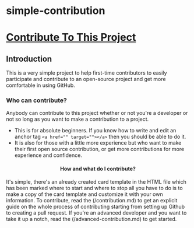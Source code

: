 # simple-contribution

# [Contribute To This Project](https://syknapse.github.io/Contribute-To-This-Project/)

## Introduction

This is a very simple project to help first-time contributors to easily participate and contribute to an open-source project and get more comfortable in using GitHub.

### Who can contribute?

Anybody can contribute to this project whether or not you're a developer or not so long as you want to make a contribution to a project.
- This is for absolute beginners. If you know how to write and edit an anchor tag `<a href="" target=""></a>` then you should be able to do it.
- It is also for those with a little more experience but who want to make their first open source contribution, or get more contributions for more experience and confidence.

<h4 align="center">How and what do I contribute?</h4>

It's simple, there's an already created card template in the HTML file which has been marked where to start and where to stop all you have to do is to make a copy of the card template and customize it with your own information. To contribute, read the (/contribution.md) to get an explicit guide on the whole process of contributing starting from setting up Github to creating a pull request. If you're an advanced developer and you want to take it up a notch, read the (/advanced-contribution.md) to get started.